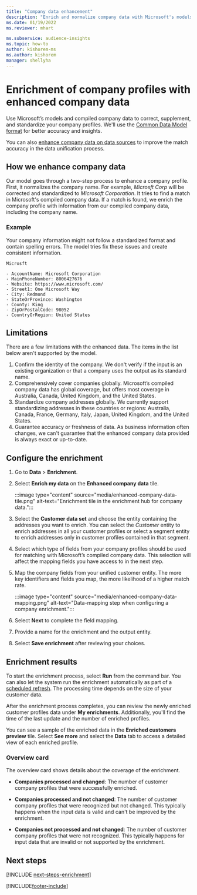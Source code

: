 ```yaml
---
title: "Company data enhancement"
description: "Enrich and normalize company data with Microsoft's models."
ms.date: 01/19/2022
ms.reviewer: mhart

ms.subservice: audience-insights
ms.topic: how-to
author: kishorem-ms
ms.author: kishorem
manager: shellyha
---
```


# Enrichment of company profiles with enhanced company data

Use Microsoft’s models and compiled company data to correct, supplement, and standardize your company profiles. We'll use the [Common Data Model format](/common-data-model/schema/core/applicationcommon/account) for better accuracy and insights.

You can also [enhance company data on data sources](data-sources-enrichment.md) to improve the match accuracy in the data unification process. 

## How we enhance company data

Our model goes through a two-step process to enhance a company profile. First, it normalizes the company name. For example, *Microsft Corp* will be corrected and standardized to *Microsoft Corporation*. It tries to find a match in Microsoft's compiled company data. If a match is found, we enrich the company profile with information from our compiled company data, including the company name.


### Example

Your company information might not follow a standardized format and contain spelling errors. The model tries fix these issues and create consistent information.

```Input
Microsft
```

```Output
- AccountName: Microsoft Corporation
- MainPhoneNumber: 8006427676
- Website: https://www.microsoft.com/
- Street1: One Microsoft Way
- City: Redmond
- StateOrProvince: Washington
- County: King
- ZipOrPostalCode: 98052
- CountryOrRegion: United States
```

## Limitations

There are a few limitations with the enhanced data. The items in the list below aren't supported by the model.

1.	Confirm the identity of the company. We don't verify if the input is an existing organization or that a company uses the output as its standard name.
2.	Comprehensively cover companies globally. Microsoft’s compiled company data has global coverage, but offers most coverage in Australia, Canada, United Kingdom, and the United States.
3.	Standardize company addresses globally. We currently support standardizing addresses in these countries or regions: Australia, Canada, France, Germany, Italy, Japan, United Kingdom, and the United States.
4.	Guarantee accuracy or freshness of data. As business information often changes, we can't guarantee that the enhanced company data provided is always exact or up-to-date.

## Configure the enrichment

1. Go to **Data** > **Enrichment**.

1. Select **Enrich my data** on the **Enhanced company data** tile.

   :::image type="content" source="media/enhanced-company-data-tile.png" alt-text="Enrichment tile in the enrichment hub for company data.":::

1. Select the **Customer data set** and choose the entity containing the addresses you want to enrich. You can select the *Customer* entity to enrich addresses in all your customer profiles or select a segment entity to enrich addresses only in customer profiles contained in that segment.

1. Select which type of fields from your company profiles should be used for matching with Microsoft’s compiled company data. This selection will affect the mapping fields you have access to in the next step.

1.	Map the company fields from your unified customer entity. The more key identifiers and fields you map, the more likelihood of a higher match rate.

    :::image type="content" source="media/enhanced-company-data-mapping.png" alt-text="Data-mapping step when configuring a company enrichment.":::

1. Select **Next** to complete the field mapping.

1. Provide a name for the enrichment and the output entity.

1. Select **Save enrichment** after reviewing your choices.

## Enrichment results

To start the enrichment process, select **Run** from the command bar. You can also let the system run the enrichment automatically as part of a [scheduled refresh](system.md#schedule-tab). The processing time depends on the size of your customer data.

After the enrichment process completes, you can review the newly enriched customer profiles data under **My enrichments**. Additionally, you'll find the time of the last update and the number of enriched profiles.

You can see a sample of the enriched data in the **Enriched customers preview** tile. Select **See more** and select the **Data** tab to access a detailed view of each enriched profile.

### Overview card

The overview card shows details about the coverage of the enrichment. 

* **Companies processed and changed**: The number of customer company profiles that were successfully enriched.

* **Companies processed and not changed**: The number of customer company profiles that were recognized but not changed. This typically happens when the input data is valid and can't be improved by the enrichment.

* **Companies not processed and not changed**: The number of customer company profiles that were not recognized. This typically happens for input data that are invalid or not supported by the enrichment.

## Next steps

[!INCLUDE [next-steps-enrichment](../includes/next-steps-enrichment.md)]

[!INCLUDE[footer-include](includes/footer-banner.md)]
